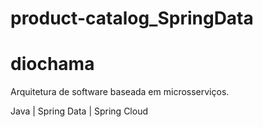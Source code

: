# product-catalog_SpringData

# diochama

Arquitetura de software baseada em microsserviços.

Java | Spring Data | Spring Cloud
